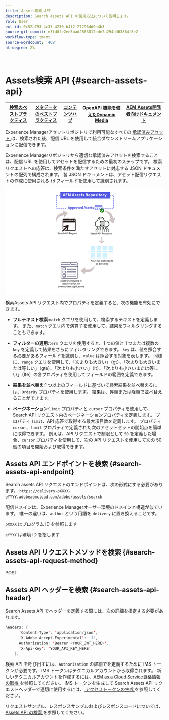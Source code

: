 ```yaml
---
title: Assets検索 API
description: Search Assets API の使用方法について説明します。
role: User
exl-id: 0c52e793-4c33-4230-b4f2-27296dd9e4b3
source-git-commit: e3fd0fe2ee5bad2863812ede2a294dd63864f3e2
workflow-type: tm+mt
source-wordcount: '468'
ht-degree: 2%

---
```


# Assets検索 API {#search-assets-api}

| [ 検索のベストプラクティス ](/help/assets/search-best-practices.md) | [ メタデータのベストプラクティス ](/help/assets/metadata-best-practices.md) | [コンテンツハブ](/help/assets/product-overview.md) | [OpenAPI 機能を備えたDynamic Media](/help/assets/dynamic-media-open-apis-overview.md) | [AEM Assets開発者向けドキュメント ](https://developer.adobe.com/experience-cloud/experience-manager-apis/) |
| ------------- | --------------------------- |---------|----|-----|

Experience Managerアセットリポジトリで利用可能なすべての [ 承認済みアセット ](approve-assets.md) は、検索された後、配信 URL を使用して統合ダウンストリームアプリケーションに配信できます。

Experience Managerリポジトリから適切な承認済みアセットを検索することは、配信 URL を使用してアセットを配信するための最初のステップです。 検索リクエストへの応答は、検索条件を満たすアセットに対応する JSON ドキュメントの配列で構成されます。 各 JSON ドキュメントは、アセット配信リクエストの作成に使用される `id` フィールドを使用して識別されます。

![直接バイナリアップロードプロトコルの概要](assets/search-assets-api-overview.png)

検索Assets API リクエスト内でプロパティを定義すると、次の機能を有効にできます。

* **フルテキスト検索**:`match` クエリを使用して、検索するテキストを定義します。  また、`match` クエリ内で演算子を使用して、結果をフィルタリングすることもできます。

* **フィルターの適用**:`term` クエリを使用すると、1 つの値と 1 つまたは複数の `key` を定義して結果をさらにフィルタリングできます。 `key` は、値を照合する必要があるフィールドを識別し、`value` は照合する対象を表します。 同様に、`range` クエリを使用して、「次よりも大きい」（gt）、「次よりも大きいまたは等しい」（gte）、「次よりも小さい」（lt）、「次よりも小さいまたは等しい」（lte）の各プロパティを使用してフィールドの範囲を定義できます。

* **結果を並べ替え**:1 つ以上のフィールドに基づいて検索結果を並べ替えるには、`OrderBy` プロパティを使用します。 結果は、昇順または降順で並べ替えることができます。

* **ページネーション**:`limit` プロパティと `cursor` プロパティを使用して、Search API リクエスト内のページネーションプロパティを定義します。 プロパティ `limit`、API 応答で取得する最大項目数を定義します。 プロパティ `cursor`、`limit` プロパティで定義された次のアセットセットの開始点を簡単に取得できます。 例えば、API リクエストで制限として `50` を定義した場合、`cursor` プロパティを使用して、次の API リクエストを使用して次の 50 個の項目を開始および取得できます。

## Assets API エンドポイントを検索 {#search-assets-api-endpoint}

Search assets API リクエストのエンドポイントは、次の形式にする必要があります。
`https://delivery-pXXXX-eYYYY.adobeaemcloud.com/adobe/assets/search`

配信ドメインは、Experience Managerオーサー環境のドメインと構造が似ています。 唯一の違いは、`author` という用語を `delivery` に置き換えることです。

`pXXXX` はプログラム ID を参照します

`eYYYY` は環境 ID を指します

## Assets API リクエストメソッドを検索 {#search-assets-api-request-method}

POST

## Assets API ヘッダーを検索 {#search-assets-api-header}

Search Assets API でヘッダーを定義する際には、次の詳細を指定する必要があります。

```java
headers: {
      'Content-Type': 'application/json',
      'X-Adobe-Accept-Experimental': '1',
      Authorization: 'Bearer <YOUR_JWT_HERE>',
      'X-Api-Key': 'YOUR_API_KEY_HERE'
    },
```

検索 API を呼び出すには、`Authorization` の詳細でを定義するために IMS トークンが必要です。 IMS トークンはテクニカルアカウントから取得されます。 新しいテクニカルアカウントを作成するには、[AEM as a Cloud Service資格情報の取得 ](https://experienceleague.adobe.com/docs/experience-manager-cloud-service/content/implementing/developing/generating-access-tokens-for-server-side-apis.html?lang=en#fetch-the-aem-as-a-cloud-service-credentials) を参照してください。 IMS トークンを生成して Search Assets API リクエストヘッダーで適切に使用するには、[ アクセストークンの生成 ](https://experienceleague.adobe.com/docs/experience-manager-cloud-service/content/implementing/developing/generating-access-tokens-for-server-side-apis.html?lang=en#generating-the-access-token) を参照してください。

リクエストサンプル、レスポンスサンプルおよびレスポンスコードについては、[Assets API の検索 ](https://adobe-aem-assets-delivery-experimental.redoc.ly/#operation/search) を参照してください。
